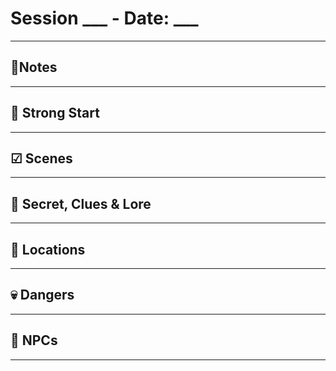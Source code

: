 # Session ___ - Date: ___
______

##  📝Notes
______



## 🎯 Strong Start
______



## ☑ Scenes
______



## 🔎 Secret, Clues & Lore
______



## 📍 Locations
______



## 💀 Dangers
______



## 👥 NPCs
______


